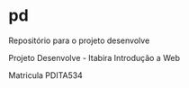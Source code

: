 # pd
Repositório para o projeto desenvolve

Projeto Desenvolve - Itabira
Introdução a Web

Matricula PDITA534
